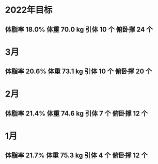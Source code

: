 # 2022年目标 

## 体脂率 18.0%   体重 70.0 kg   引体 10 个   俯卧撑 24 个

# 3月 

## 体脂率 20.6%   体重 73.1 kg   引体 10 个   俯卧撑 20 个

# 2月 

## 体脂率 21.4%   体重 74.6 kg   引体  7 个   俯卧撑 12 个

# 1月 

## 体脂率 21.7%   体重 75.3 kg   引体  4 个   俯卧撑 12 个
